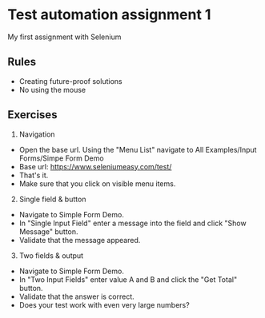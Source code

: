 # Test automation assignment 1
My first assignment with Selenium

## Rules
* Creating future-proof solutions
* No using the mouse

## Exercises

1. Navigation
* Open the base url. Using the "Menu List" navigate to All Examples/Input Forms/Simpe Form Demo
* Base url: https://www.seleniumeasy.com/test/
* That's it.
* Make sure that you click on visible menu items.

2. Single field & button
* Navigate to Simple Form Demo. 
* In "Single Input Field" enter a message into the field and click "Show Message" button. 
* Validate that the message appeared.

3. Two fields & output
* Navigate to Simple Form Demo.
* In "Two Input Fields" enter value A and B and click the "Get Total" button.
* Validate that the answer is correct.
* Does your test work with even very large numbers?
